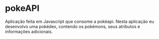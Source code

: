 # pokeAPI
Aplicação feita em Javascript que consome a pokéapi. Nesta aplicação eu desenvolvo uma pokédex, contendo os pokémons, seus atributos e informações adicionais.
